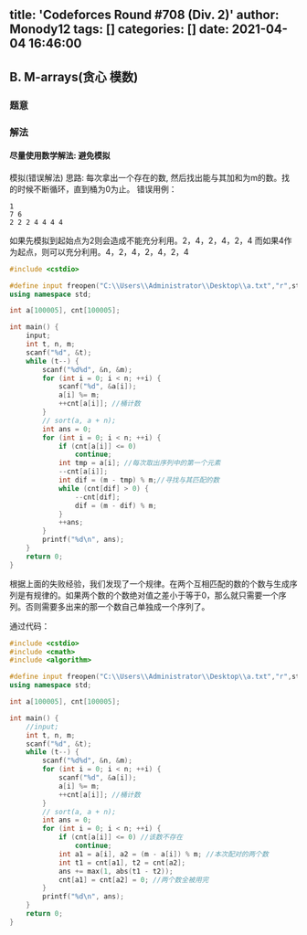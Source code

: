 title: 'Codeforces Round #708 (Div. 2)'
author: Monody12
tags: []
categories: []
date: 2021-04-04 16:46:00
---
## B. M-arrays(贪心 模数)
### 题意


### 解法

#### 尽量使用数学解法: 避免模拟
模拟(错误解法)
思路: 每次拿出一个存在的数, 然后找出能与其加和为m的数。找的时候不断循环，直到桶为0为止。
错误用例：
```
1
7 6
2 2 2 4 4 4 4
```
如果先模拟到起始点为2则会造成不能充分利用。2，4，2，4，2，4
而如果4作为起点，则可以充分利用。4，2，4，2，4，2，4

```C++
#include <cstdio>

#define input freopen("C:\\Users\\Administrator\\Desktop\\a.txt","r",stdin)
using namespace std;

int a[100005], cnt[100005];

int main() {
    input;
    int t, n, m;
    scanf("%d", &t);
    while (t--) {
        scanf("%d%d", &n, &m);
        for (int i = 0; i < n; ++i) {
            scanf("%d", &a[i]);
            a[i] %= m;
            ++cnt[a[i]]; //桶计数
        }
        // sort(a, a + n);
        int ans = 0;
        for (int i = 0; i < n; ++i) {
            if (cnt[a[i]] <= 0)
                continue;
            int tmp = a[i]; //每次取出序列中的第一个元素
            --cnt[a[i]];
            int dif = (m - tmp) % m;//寻找与其匹配的数
            while (cnt[dif] > 0) {
                --cnt[dif];
                dif = (m - dif) % m;
            }
            ++ans;
        }
        printf("%d\n", ans);
    }
    return 0;
}
```

根据上面的失败经验，我们发现了一个规律。在两个互相匹配的数的个数与生成序列是有规律的。如果两个数的个数绝对值之差小于等于0，那么就只需要一个序列。否则需要多出来的那一个数自己单独成一个序列了。

通过代码：

```C++
#include <cstdio>
#include <cmath>
#include <algorithm>

#define input freopen("C:\\Users\\Administrator\\Desktop\\a.txt","r",stdin)
using namespace std;

int a[100005], cnt[100005];

int main() {
    //input;
    int t, n, m;
    scanf("%d", &t);
    while (t--) {
        scanf("%d%d", &n, &m);
        for (int i = 0; i < n; ++i) {
            scanf("%d", &a[i]);
            a[i] %= m;
            ++cnt[a[i]]; //桶计数
        }
        // sort(a, a + n);
        int ans = 0;
        for (int i = 0; i < n; ++i) {
            if (cnt[a[i]] <= 0) //该数不存在
                continue;
            int a1 = a[i], a2 = (m - a[i]) % m; //本次配对的两个数
            int t1 = cnt[a1], t2 = cnt[a2];
            ans += max(1, abs(t1 - t2)); 
            cnt[a1] = cnt[a2] = 0; //两个数全被用完
        }
        printf("%d\n", ans);
    }
    return 0;
}
```